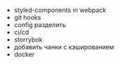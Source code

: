 -   styled-components in webpack
-   git hooks
-   config разделить
-   ci/cd
-   storrybok
-   добавить чанки с кэшированием
-   docker
